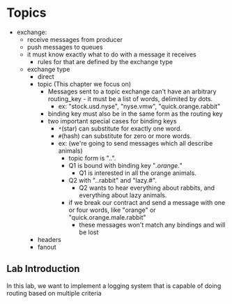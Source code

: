 # Topics

- exchange:
	- receive messages from producer
	- push messages to queues
	- it must know exactly what to do with a message it receives
		- rules for that are defined by the exchange type
	- exchange type
		- direct 
		- topic (This chapter we focus on)
			- Messages sent to a topic exchange can't have an arbitrary routing_key - it must be a list of words, delimited by dots.
				- ex: "stock.usd.nyse", "nyse.vmw", "quick.orange.rabbit"
			- binding key must also be in the same form as the routing key
			- two important special cases for binding keys
				- `*`(star) can substitute for exactly one word.
				- `#`(hash) can substitute for zero or more words.
				- ex: (we're going to send messages which all describe animals)
					- topic form is "<speed>.<colour>.<species>".
					- Q1 is bound with binding key "*.orange.*" 
						- Q1 is interested in all the orange animals.
					- Q2 with "*.*.rabbit" and "lazy.#".
						- Q2 wants to hear everything about rabbits, and everything about lazy animals.
					- if we break our contract and send a message with one or four words, like "orange" or "quick.orange.male.rabbit"
						- these messages won't match any bindings and will be lost
		- headers
		- fanout 

## Lab Introduction

In this lab, we want to implement a logging system that is capable of doing routing based on multiple criteria